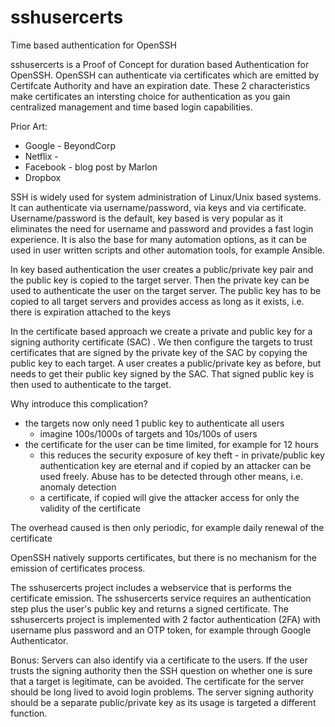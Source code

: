 # sshusercerts
Time based authentication for OpenSSH

sshusercerts is a Proof of Concept for duration based Authentication for OpenSSH. OpenSSH can 
authenticate via certificates which are emitted by Certifcate Authority and have an expiration date.
These 2 characteristics make certificates an intersting choice for authentication as you gain 
centralized management and time based login capabilities. 

Prior Art:
- Google - BeyondCorp
- Netflix -
- Facebook - blog post by Marlon
- Dropbox 

SSH is widely used for system administration of Linux/Unix based systems.
It can authenticate via username/password, via keys and via certificate.
Username/password is the default, key based is very popular as it eliminates the need for username and password
and provides a fast login experience. It is also the base for many automation options, as it can be used in user written scripts
and other automation tools, for example Ansible.

In key based authentication the user creates a public/private key pair and the public key is copied to the target server. 
Then the private key can be used to authenticate the user on the target server. The public key has to be copied to all 
target servers and provides access as long as it exists, i.e. there is expiration attached to the keys

In the certificate based approach we create a private and public key for a signing authority certificate (SAC) . We then configure the targets
to trust certificates that are signed by the private key of the SAC by copying the public key to each target.
A user creates a public/private key as before, but needs to get their public key signed by the SAC. That signed public key is then
used to authenticate to the target.

Why introduce this complication?
- the targets now only need 1 public key to authenticate all users
  - imagine 100s/1000s of targets and 10s/100s of users 
- the certificate for the user can be time limited, for example for 12 hours
  - this reduces the security exposure of key theft - in private/public key authentication key are eternal and if copied
    by an attacker can be used freely. Abuse has to be detected through other means, i.e. anomaly detection
  - a certificate, if copied will give the attacker access for only the validity of the certificate

The overhead caused is then only periodic, for example daily renewal of the certificate  

OpenSSH natively supports certificates, but there is no mechanism for the emission of certificates process.

The sshusercerts project includes a webservice that is performs the certificate emission. The sshusercerts service requires an 
authentication step plus the user's public key and returns a signed certificate. The sshusercerts project is implemented with 2 factor authentication (2FA)
with username plus password and an OTP token, for example through Google Authenticator.

Bonus:
Servers can also identify via a certificate to the users. If the user trusts the signing authority then the SSH question
on whether one is sure that a target is legitimate, can be avoided. The certificate for the server should be long lived to avoid
login problems. The server signing authority should be a separate public/private key as its usage is targeted a different
function.

